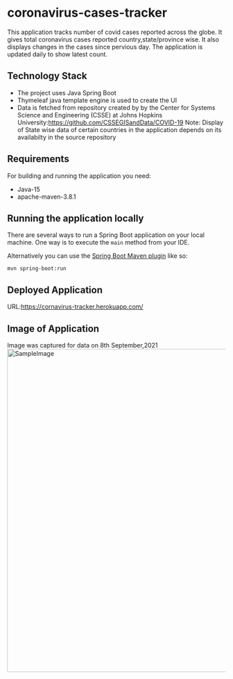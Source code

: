 # coronavirus-cases-tracker
This application tracks number of covid cases reported across the globe. It gives total coronavirus cases reported country,state/province wise. 
It also displays changes in the cases since pervious day.
The application is updated daily to show latest count.
## Technology Stack
* The project uses Java Spring Boot
* Thymeleaf java template engine is used to create the UI
* Data is fetched from repository created by by the Center for Systems Science and Engineering (CSSE) at Johns Hopkins University:https://github.com/CSSEGISandData/COVID-19
Note: Display of State wise data of certain countries in the application depends on its availabilty in the source repository
## Requirements

For building and running the application you need:

- Java-15
- apache-maven-3.8.1
## Running the application locally

There are several ways to run a Spring Boot application on your local machine. One way is to execute the `main` method from your IDE.

Alternatively you can use the [Spring Boot Maven plugin](https://docs.spring.io/spring-boot/docs/current/reference/html/build-tool-plugins-maven-plugin.html) like so:

```shell
mvn spring-boot:run
```
## Deployed Application
URL:https://cornavirus-tracker.herokuapp.com/
## Image of Application
Image was captured for data on 8th September,2021
<img width="744" alt="SampleImage" src="https://user-images.githubusercontent.com/49717164/132540702-e831dcf3-13a1-4110-b6fd-c8034217696d.PNG">






